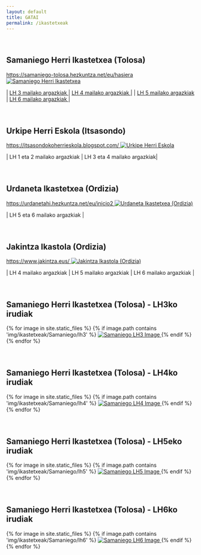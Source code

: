 ```yaml
---
layout: default
title: GATAI
permalink: /ikastetxeak
---
```




<h2 class="project-tagline" style="margin-top: 4rem;" >Samaniego Herri Ikastetxea (Tolosa) </h2>

<a href="https://samaniego-tolosa.hezkuntza.net/eu/hasiera" target="_blank">
https://samaniego-tolosa.hezkuntza.net/eu/hasiera
</a>

<a href="https://samaniego-tolosa.hezkuntza.net/eu/hasiera" target="_blank">
<img src="https://samaniego-tolosa.hezkuntza.net/image/layout_set_logo?img_id=6005803&t=1711457823930" alt="Samaniego Herri Ikastetxea" class="entity-image">
</a>

| <a href="#Samaniego-LH3"> LH 3 mailako argazkiak </a> | <a href="#Samaniego-LH4"> LH 4 mailako argazkiak </a> |
| <a href="#Samaniego-LH5"> LH 5 mailako argazkiak </a> | <a href="#Samaniego-LH6"> LH 6 mailako argazkiak </a> |

<h2 class="project-tagline"  style="margin-top: 4rem;" >Urkipe Herri Eskola (Itsasondo) </h2>

<a href="https://itsasondokoherrieskola.blogspot.com/" target="_blank">
https://itsasondokoherrieskola.blogspot.com/
</a>

<a href="https://itsasondokoherrieskola.blogspot.com/" target="_blank">
<img src="https://1.bp.blogspot.com/-R1WgyJqJAd4/Vk27-m2XEJI/AAAAAAAAU8U/hz0Cahjw2wc/s1600-r/URKIPE_zigilua_01.jpg" alt="Urkipe Herri Eskola" class="entity-image">
</a>

| LH 1 eta 2 mailako argazkiak | LH 3 eta 4 mailako argazkiak|

<h2 class="project-tagline" style="margin-top: 4rem;" >Urdaneta Ikastetxea (Ordizia) </h2>

<a href="https://urdanetahi.hezkuntza.net/eu/inicio2" target="_blank">
https://urdanetahi.hezkuntza.net/eu/inicio2
</a>

<a href="https://urdanetahi.hezkuntza.net/eu/inicio2" target="_blank">
<img src="http://www.gatai.eus/assets/img/urdaneta1.png" alt="Urdaneta Ikastetxea (Ordizia)" class="entity-image">
</a>

| LH 5 eta 6 mailako argazkiak |

<h2 class="project-tagline" style="margin-top: 4rem;" >Jakintza Ikastola (Ordizia) </h2>

<a href="https://www.jakintza.eus/" target="_blank">
https://www.jakintza.eus/
</a>

<a href="https://www.jakintza.eus/" target="_blank">
<img src="https://www.jakintza.eus/wp-content/uploads/2024/02/logo_berria.png" alt="Jakintza Ikastola (Ordizia)" class="entity-image">
</a>

| LH 4 mailako argazkiak | LH 5 mailako argazkiak | LH 6 mailako argazkiak |



<!-- Image Gallery Section -->


<h2 class="project-tagline" style="margin-top: 4rem;" >Samaniego Herri Ikastetxea (Tolosa) - LH3ko irudiak </h2>
<div id="Samaniego-LH3" class="image-gallery">
  {% for image in site.static_files %}
     {% if image.path contains 'img/ikastetxeak/Samaniego/lh3' %}
      <a href="{{ image.path }}" target="_blank"> <img src="{{ image.path }}" alt="Samaniego LH3 Image"> </a>
  {% endif %}
{% endfor %}
</div>

<h2 class="project-tagline" style="margin-top: 4rem;" >Samaniego Herri Ikastetxea (Tolosa) - LH4ko irudiak </h2>
<div id="Samaniego-LH4" class="image-gallery">
  {% for image in site.static_files %}
     {% if image.path contains 'img/ikastetxeak/Samaniego/lh4' %}
      <a href="{{ image.path }}" target="_blank"> <img src="{{ image.path }}" alt="Samaniego LH4 Image"> </a>
  {% endif %}
{% endfor %}
</div>

<h2 class="project-tagline" style="margin-top: 4rem;" >Samaniego Herri Ikastetxea (Tolosa) - LH5eko irudiak </h2>
<div id="Samaniego-LH5" class="image-gallery">
  {% for image in site.static_files %}
     {% if image.path contains 'img/ikastetxeak/Samaniego/lh5' %}
      <a href="{{ image.path }}" target="_blank"> <img src="{{ image.path }}" alt="Samaniego LH5 Image"> </a>
  {% endif %}
{% endfor %}
</div>

<h2 class="project-tagline" style="margin-top: 4rem;" >Samaniego Herri Ikastetxea (Tolosa) - LH6ko irudiak </h2>
<div id="Samaniego-LH6" class="image-gallery">
  {% for image in site.static_files %}
     {% if image.path contains 'img/ikastetxeak/Samaniego/lh6' %}
      <a href="{{ image.path }}" target="_blank"> <img src="{{ image.path }}" alt="Samaniego LH6 Image"> </a>
  {% endif %}
{% endfor %}
</div>


